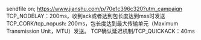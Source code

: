 sendfile on;  https://www.jianshu.com/p/70e1c396c320?utm_campaign
TCP_NODELAY：200ms，收到ack或者达到包长度达到mss时发送
TCP_CORK/tcp_nopush: 200ms，包长度达到最大传输单元（Maximum Transmission Unit，MTU）发送。
TCP确认延迟机制/TCP_QUICKACK：40ms
